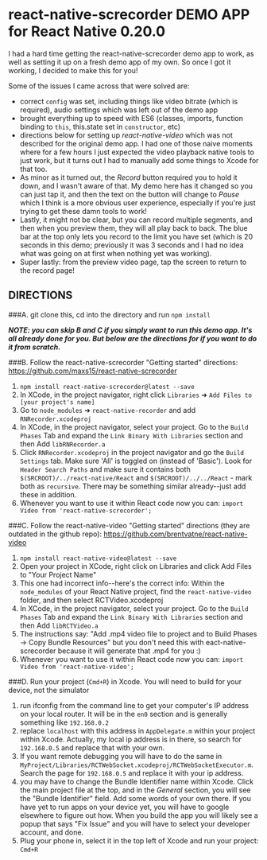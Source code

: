 # react-native-screcorder DEMO APP for React Native 0.20.0

I had a hard time getting the react-native-screcorder demo app to work, as well as setting it up on a fresh demo app of my own. So once I got it working, I decided to make this for you!

Some of the issues I came across that were solved are:

- correct `config` was set, including things like video bitrate (which is required), audio settings which was left out of the demo app
- brought everything up to speed with ES6 (classes, imports, function binding to `this`, this.state set in `constructor`, etc)
- directions below for setting up *react-native-video* which was not described for the original demo app. I had one of those naive moments where for a few hours I just expected the video playback native tools to just work, but it turns out I had to manually add some things to Xcode for that too.
- As minor as it turned out, the *Record* button required you to hold it down, and I wasn't aware of that. My demo here has it changed so you can just tap it, and then the text on the button will change to *Pause* which I think is a more obvious user experience, especially if you're just trying to get these damn tools to work!
- Lastly, it might not be clear, but you can record multiple segments, and then when you preview them, they will all play back to back. The blue bar at the top only lets you record to the limit you have set (which is 20 seconds in this demo; previously it was 3 seconds and I had no idea what was going on at first when nothing yet was working).
- Super lastly: from the preview video page, tap the screen to return to the record page!

## DIRECTIONS

###A. git clone this, cd into the directory and run `npm install`

***NOTE: you can skip B and C if you simply want to run this demo app. It's all already done for you. But below are the directions for if you want to do it from scratch.***

###B. Follow the react-native-screcorder "Getting started" directions:
https://github.com/maxs15/react-native-screcorder

1. `npm install react-native-screcorder@latest --save`
2. In XCode, in the project navigator, right click `Libraries` ➜ `Add Files to [your project's name]`
3. Go to `node_modules` ➜ `react-native-recorder` and add `RNRecorder.xcodeproj`
4. In XCode, in the project navigator, select your project. Go to the `Build Phases` Tab and expand the `Link Binary With Libraries` section and then Add `libRNRecorder.a`
5. Click `RNRecorder.xcodeproj` in the project navigator and go the `Build Settings` tab. Make sure 'All' is toggled on (instead of 'Basic'). Look for `Header Search Paths` and make sure it contains both `$(SRCROOT)/../react-native/React` and `$(SRCROOT)/../../React` - mark both as `recursive`. There may be something similar already--just add these in addition.
6. Whenever you want to use it within React code now you can: `import Video from 'react-native-screcorder';`


###C. Follow the react-native-video "Getting started" directions (they are outdated in the github repo):
https://github.com/brentvatne/react-native-video

1. `npm install react-native-video@latest --save`
2. Open your project in XCode, right click on Libraries and click Add Files to "Your Project Name"
3. This one had incorrect info--here's the correct info: Within the `node_modules` of your React Native project, find the `react-native-video` folder, and then select RCTVideo.xcodeproj
4. In XCode, in the project navigator, select your project. Go to the `Build Phases` Tab and expand the `Link Binary With Libraries` section and then Add `libRCTVideo.a`
5. The instructions say: "Add .mp4 video file to project and to Build Phases -> Copy Bundle Resources" but you don't need this with eact-native-screcorder because it will generate that .mp4 for you :)
6. Whenever you want to use it within React code now you can: `import Video from 'react-native-video';`


###D. Run your project (`Cmd+R`) in Xcode. You will need to build for your device, not the simulator

1. run ifconfig from the command line to get your computer's IP address on your local router. It will be in the `en0` section and is generally something like `192.168.0.2`
2. replace `localhost` with this address in `AppDelegate.m` within your project within Xcode. Actually, my local ip address is in there, so search for `192.168.0.5` and replace that with your own.
3. If you want remote debugging you will have to do the same in `MyProject/Libraries/RCTWebSocket.xcodeproj/RCTWebSocketExecutor.m`. Search the page for `192.168.0.5` and replace it with your ip address.
5. you may have to change the Bundle Identifier name within Xcode. Click the main project file at the top, and in the *General* section, you will see the "Bundle Identifier" field. Add some words of your own there. If you have yet to run apps on your device yet, you will have to google elsewhere to figure out how. When you build the app you will likely see a popup that says "Fix Issue" and you will have to select your developer account, and done.
4. Plug your phone in, select it in the top left of Xcode and run your project: `Cmd+R`
